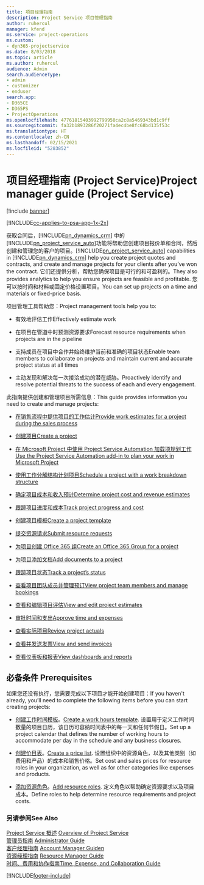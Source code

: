 ```yaml
---
title: 项目经理指南
description: Project Service 项目管理指南
author: ruhercul
manager: kfend
ms.service: project-operations
ms.custom:
- dyn365-projectservice
ms.date: 8/03/2018
ms.topic: article
ms.author: ruhercul
audience: Admin
search.audienceType:
- admin
- customizer
- enduser
search.app:
- D365CE
- D365PS
- ProjectOperations
ms.openlocfilehash: 47761815403992799950ca2c8a5469343bd1c9ff
ms.sourcegitcommit: fa32b1893286f20271fa4ec4be8fc68bd135f53c
ms.translationtype: HT
ms.contentlocale: zh-CN
ms.lasthandoff: 02/15/2021
ms.locfileid: "5283852"
---
```

# <a name="project-manager-guide-project-service"></a><span data-ttu-id="27a32-103">项目经理指南 (Project Service)</span><span class="sxs-lookup"><span data-stu-id="27a32-103">Project manager guide (Project Service)</span></span>

[!include [banner](../includes/psa-now-project-operations.md)]

[!INCLUDE[cc-applies-to-psa-app-1x-2x](../includes/cc-applies-to-psa-app-1x-2x.md)]

<span data-ttu-id="27a32-104">获取合同后，[!INCLUDE[pn_dynamics_crm](../includes/pn-dynamics-crm.md)] 中的[!INCLUDE[pn_project_service_auto](../includes/pn-project-service-auto.md)]功能将帮助您创建项目报价单和合同，然后创建和管理您的客户的项目。</span><span class="sxs-lookup"><span data-stu-id="27a32-104">[!INCLUDE[pn_project_service_auto](../includes/pn-project-service-auto.md)] capabilities in [!INCLUDE[pn_dynamics_crm](../includes/pn-dynamics-crm.md)] help you create project quotes and contracts, and create and manage projects for your clients after you’ve won the contract.</span></span> <span data-ttu-id="27a32-105">它们还提供分析，帮助您确保项目是可行的和可盈利的。</span><span class="sxs-lookup"><span data-stu-id="27a32-105">They also provides analytics to help you ensure projects are feasible and profitable.</span></span> <span data-ttu-id="27a32-106">您可以按时间和材料或固定价格设置项目。</span><span class="sxs-lookup"><span data-stu-id="27a32-106">You can set up projects on a time and materials or fixed-price basis.</span></span>  
  
 <span data-ttu-id="27a32-107">项目管理工具帮助您：</span><span class="sxs-lookup"><span data-stu-id="27a32-107">Project management tools help you to:</span></span>  
  
-   <span data-ttu-id="27a32-108">有效地评估工作</span><span class="sxs-lookup"><span data-stu-id="27a32-108">Effectively estimate work</span></span>  
  
-   <span data-ttu-id="27a32-109">在项目在管道中时预测资源要求</span><span class="sxs-lookup"><span data-stu-id="27a32-109">Forecast resource requirements when projects are in the pipeline</span></span>  
  
-   <span data-ttu-id="27a32-110">支持成员在项目中合作并始终维护当前和准确的项目状态</span><span class="sxs-lookup"><span data-stu-id="27a32-110">Enable team members to collaborate on projects and maintain current and accurate project status at all times</span></span>  
  
-   <span data-ttu-id="27a32-111">主动发现和解决每一次接洽成功的潜在威胁。</span><span class="sxs-lookup"><span data-stu-id="27a32-111">Proactively identify and resolve potential threats to the success of each and every engagement.</span></span>  
  
<span data-ttu-id="27a32-112">此指南提供创建和管理项目所需信息：</span><span class="sxs-lookup"><span data-stu-id="27a32-112">This guide provides information you need to create and manage projects:</span></span>  
  
-   [<span data-ttu-id="27a32-113">在销售流程中提供项目的工作估计</span><span class="sxs-lookup"><span data-stu-id="27a32-113">Provide work estimates for a project during the sales process</span></span>](../psa/provide-estimates-project-during-sales-process.md)  
  
-   [<span data-ttu-id="27a32-114">创建项目</span><span class="sxs-lookup"><span data-stu-id="27a32-114">Create a project</span></span>](../psa/create-project.md)  
  
-   [<span data-ttu-id="27a32-115">在 Microsoft Project 中使用 Project Service Automation 加载项规划工作</span><span class="sxs-lookup"><span data-stu-id="27a32-115">Use the Project Service Automation add-in to plan your work in Microsoft Project</span></span>](../psa/add-plan-work-microsoft-project.md)  
  
-   [<span data-ttu-id="27a32-116">使用工作分解结构计划项目</span><span class="sxs-lookup"><span data-stu-id="27a32-116">Schedule a project with a work breakdown structure</span></span>](../psa/schedule-project-work-breakdown-structure.md)  
  
-   [<span data-ttu-id="27a32-117">确定项目成本和收入预计</span><span class="sxs-lookup"><span data-stu-id="27a32-117">Determine project cost and revenue estimates</span></span>](../psa/determine-project-cost-revenue-estimates.md)  
  
-   [<span data-ttu-id="27a32-118">跟踪项目进度和成本</span><span class="sxs-lookup"><span data-stu-id="27a32-118">Track project progress and cost</span></span>](../psa/track-project-progress-cost.md)  
  
-   [<span data-ttu-id="27a32-119">创建项目模板</span><span class="sxs-lookup"><span data-stu-id="27a32-119">Create a project template</span></span>](../psa/create-project-template.md)  
  
-   [<span data-ttu-id="27a32-120">提交资源请求</span><span class="sxs-lookup"><span data-stu-id="27a32-120">Submit resource requests</span></span>](../psa/submit-resource-requests.md)  
  
-   [<span data-ttu-id="27a32-121">为项目创建 Office 365 组</span><span class="sxs-lookup"><span data-stu-id="27a32-121">Create an Office 365 Group for a project</span></span>](../psa/create-office-365-group-project.md)  
  
-   [<span data-ttu-id="27a32-122">为项目添加文档</span><span class="sxs-lookup"><span data-stu-id="27a32-122">Add documents to a project</span></span>](../psa/add-documents-project.md)  
  
-   [<span data-ttu-id="27a32-123">跟踪项目状态</span><span class="sxs-lookup"><span data-stu-id="27a32-123">Track a project’s status</span></span>](../psa/track-project-status.md)  
  
-   [<span data-ttu-id="27a32-124">查看项目团队成员并管理预订</span><span class="sxs-lookup"><span data-stu-id="27a32-124">View project team members and manage bookings</span></span>](../psa/view-project-team-members-manage-bookings.md)  
  
-   [<span data-ttu-id="27a32-125">查看和编辑项目评估</span><span class="sxs-lookup"><span data-stu-id="27a32-125">View and edit project estimates</span></span>](../psa/view-edit-project-estimates.md)  
  
-   [<span data-ttu-id="27a32-126">审批时间和支出</span><span class="sxs-lookup"><span data-stu-id="27a32-126">Approve time and expenses</span></span>](../psa/approve-time-expenses.md)  
  
-   [<span data-ttu-id="27a32-127">查看实际项目</span><span class="sxs-lookup"><span data-stu-id="27a32-127">Review project actuals</span></span>](../psa/review-project-actuals.md)  
  
-   [<span data-ttu-id="27a32-128">查看并发送发票</span><span class="sxs-lookup"><span data-stu-id="27a32-128">View and send invoices</span></span>](../psa/view-send-invoices.md)  
  
-   [<span data-ttu-id="27a32-129">查看仪表板和报表</span><span class="sxs-lookup"><span data-stu-id="27a32-129">View dashboards and reports</span></span>](../psa/view-dashboards-reports.md)  
  
## <a name="prerequisites"></a><span data-ttu-id="27a32-130">必备条件 </span><span class="sxs-lookup"><span data-stu-id="27a32-130">Prerequisites</span></span>  
 <span data-ttu-id="27a32-131">如果您还没有执行，您需要完成以下项目才能开始创建项目：</span><span class="sxs-lookup"><span data-stu-id="27a32-131">If you haven't already, you’ll need to complete the following items before you can start creating projects:</span></span>  
  
-   <span data-ttu-id="27a32-132">[创建工作时间模板](../psa/create-work-hours-template.md)。</span><span class="sxs-lookup"><span data-stu-id="27a32-132">[Create a work hours template](../psa/create-work-hours-template.md).</span></span> <span data-ttu-id="27a32-133">设置用于定义工作时间数量的项目日历，该日历可容纳时间表中的每一天和任何节假日。</span><span class="sxs-lookup"><span data-stu-id="27a32-133">Set up a project calendar that defines the number of working hours to accommodate per day in the schedule and any business closures.</span></span>  
  
-   <span data-ttu-id="27a32-134">[创建价目表](../psa/create-price-list.md)。</span><span class="sxs-lookup"><span data-stu-id="27a32-134">[Create a price list](../psa/create-price-list.md).</span></span> <span data-ttu-id="27a32-135">设置组织中的资源角色，以及其他类别（如费用和产品）的成本和销售价格。</span><span class="sxs-lookup"><span data-stu-id="27a32-135">Set cost and sales prices for resource roles in your organization, as well as for other categories like expenses and products.</span></span>  
  
-   <span data-ttu-id="27a32-136">[添加资源角色](../psa/add-resource-roles.md)。</span><span class="sxs-lookup"><span data-stu-id="27a32-136">[Add resource roles](../psa/add-resource-roles.md).</span></span> <span data-ttu-id="27a32-137">定义角色以帮助确定资源要求以及项目成本。</span><span class="sxs-lookup"><span data-stu-id="27a32-137">Define roles to help determine resource requirements and project costs.</span></span>  
  
### <a name="see-also"></a><span data-ttu-id="27a32-138">另请参阅</span><span class="sxs-lookup"><span data-stu-id="27a32-138">See Also</span></span>  
 <span data-ttu-id="27a32-139">[Project Service 概述](../psa/overview.md) </span><span class="sxs-lookup"><span data-stu-id="27a32-139">[Overview of Project Service](../psa/overview.md) </span></span>  
 <span data-ttu-id="27a32-140">[管理员指南](../psa/admin-guide.md) </span><span class="sxs-lookup"><span data-stu-id="27a32-140">[Administrator Guide](../psa/admin-guide.md) </span></span>  
 <span data-ttu-id="27a32-141">[客户经理指南](../psa/account-manager-guide.md) </span><span class="sxs-lookup"><span data-stu-id="27a32-141">[Account Manager Guiden](../psa/account-manager-guide.md) </span></span>  
 <span data-ttu-id="27a32-142">[资源经理指南](../psa/resource-manager-guide.md) </span><span class="sxs-lookup"><span data-stu-id="27a32-142">[Resource Manager Guide](../psa/resource-manager-guide.md) </span></span>  
 [<span data-ttu-id="27a32-143">时间、费用和协作指南</span><span class="sxs-lookup"><span data-stu-id="27a32-143">Time, Expense, and Collaboration Guide</span></span>](../psa/time-expense-collaboration-guide.md)



[!INCLUDE[footer-include](../includes/footer-banner.md)]